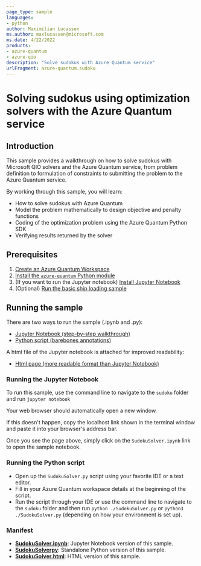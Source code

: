 ```yaml
---
page_type: sample
languages:
- python
author: Maximilian Lucassen
ms.author: maxlucassen@microsoft.com
ms.date: 4/22/2022
products:
- azure-quantum
- azure-qio
description: "Solve sudokus with Azure Quantum service"
urlFragment: azure-quantum.sudoku
---
```


# Solving sudokus using optimization solvers with the Azure Quantum service

## Introduction

This sample provides a walkthrough on how to solve sudokus with Microsoft QIO solvers and the Azure Quantum service, from problem definition to formulation of constraints to submitting the problem to the Azure Quantum service.

By working through this sample, you will learn:

- How to solve sudokus with Azure Quantum
- Model the problem mathematically to design objective and penalty functions
- Coding of the optimization problem using the Azure Quantum Python SDK
- Verifying results returned by the solver

## Prerequisites

1. [Create an Azure Quantum Workspace](https://docs.microsoft.com/azure/quantum/how-to-create-quantum-workspaces-with-the-azure-portal)
2. [Install the `azure-quantum` Python module](https://docs.microsoft.com/azure/quantum/optimization-install-sdk)
3. (If you want to run the Jupyter notebook) [Install Jupyter Notebook](https://jupyter.org/install)
4. (Optional) [Run the basic ship loading sample](../ship-loading/)

## Running the sample

There are two ways to run the sample (.ipynb and .py):

- [Jupyter Notebook (step-by-step walkthrough)](./SudokuSolver.ipynb)
- [Python script (barebones annotations)](./SudokuSolver.py)

A html file of the Jupyter notebook is attached for improved readability:

- [Html page (more readable format than Jupyter Notebook)](./SudokuSolver.html)

### Running the Jupyter Notebook

To run this sample, use the command line to navigate to the `sudoku` folder and run `jupyter notebook`

Your web browser should automatically open a new window.

If this doesn't happen, copy the localhost link shown in the terminal window and paste it into your browser's address bar.

Once you see the page above, simply click on the `SudokuSolver.ipynb` link to open the sample notebook.

### Running the Python script

- Open up the `SudokuSolver.py` script using your favorite IDE or a text editor.
- Fill in your Azure Quantum workspace details at the beginning of the script.
- Run the script through your IDE or use the command line to navigate to the `sudoku` folder and then run `python ./SudokuSolver.py` or `python3 ./SudokuSolver.py` (depending on how your environment is set up).

### Manifest

- **[SudokuSolver.ipynb](https://github.com/microsoft/qio-samples/blob/main/samples/sudoku/SudokuSolver.ipynb)**: Jupyter Notebook version of this sample.
- **[SudokuSolverpy](https://github.com/microsoft/qio-samples/blob/main/samples/sudoku/SudokuSolver.py)**: Standalone Python version of this sample.
- **[SudokuSolver.html](https://github.com/microsoft/qio-samples/blob/main/samples/sudoku/SudokuSolver.html)**: HTML version of this sample.


